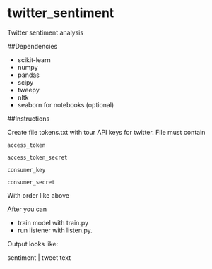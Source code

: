 # twitter_sentiment
Twitter sentiment analysis 

##Dependencies
* scikit-learn
* numpy
* pandas
* scipy
* tweepy
* nltk
* seaborn for notebooks (optional)

##Instructions

Create file tokens.txt with tour API keys for twitter. File must contain

```shell
access_token

access_token_secret

consumer_key

consumer_secret

```

With order like above

After you can

* train model with train.py
* run listener with listen.py.

Output looks like:

sentiment | tweet text
